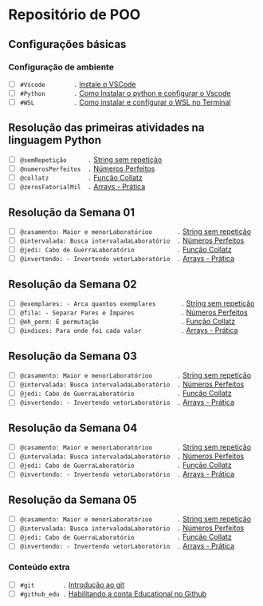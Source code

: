 # Repositório de POO

## Configurações básicas

### Configuração de ambiente<!-- +xp:0 -->
- [ ] `#Vscode        .` [Instale o VSCode](https://code.visualstudio.com/download)
- [ ] `#Python        .` [Como Instalar o python e configurar o Vscode](wiki/py/README.md)
- [ ] `#WSL           .` [Como instalar e configurar o WSL no Terminal](https://code.visualstudio.com/download)

## Resolução das primeiras atividades na linguagem Python
- [ ] `@semRepetição      .` [String sem repetição](python/sem_repeticao.md)
- [ ] `@numerosPerfeitos  .` [Números Perfeitos](python/numeros_perfeitos.md)
- [ ] `@collatz           .` [Função Collatz](python/collatz.md)
- [ ] `@zerosFatorialMil  .` [Arrays - Prática](python/zeros_fatorial_mil.md)
<!--
- [ ] `@validarCPF        .` [Arrays - Prática](typescript/arrays_pratica.md)
- [ ] `@ordernarLista     .` [Arrays - Prática](typescript/arrays_pratica.md) 
-->
## Resolução da Semana 01
- [ ] `@casamento: Maior e menorLaboratórioo       .` [String sem repetição](python/sem_repeticao.md)
- [ ] `@intervalada: Busca intervaladaLaboratório  .` [Números Perfeitos](python/numeros_perfeitos.md)
- [ ] `@jedi: Cabo de GuerraLaboratório            .` [Função Collatz](python/collatz.md)
- [ ] `@invertendo: - Invertendo vetorLaboratório  .` [Arrays - Prática](python/zeros_fatorial_mil.md)

## Resolução da Semana 02
- [ ] `@exemplares: - Arca quantos exemplares       .` [String sem repetição](python/sem_repeticao.md)
- [ ] `@fila: - Separar Pares e Ímpares             .` [Números Perfeitos](python/numeros_perfeitos.md)
- [ ] `@eh_perm: É permutação                       .` [Função Collatz](python/collatz.md)
- [ ] `@indices: Para onde foi cada valor           .` [Arrays - Prática](python/zeros_fatorial_mil.md)

## Resolução da Semana 03
- [ ] `@casamento: Maior e menorLaboratórioo       .` [String sem repetição](python/sem_repeticao.md)
- [ ] `@intervalada: Busca intervaladaLaboratório  .` [Números Perfeitos](python/numeros_perfeitos.md)
- [ ] `@jedi: Cabo de GuerraLaboratório            .` [Função Collatz](python/collatz.md)
- [ ] `@invertendo: - Invertendo vetorLaboratório  .` [Arrays - Prática](python/zeros_fatorial_mil.md)

## Resolução da Semana 04
- [ ] `@casamento: Maior e menorLaboratórioo       .` [String sem repetição](python/sem_repeticao.md)
- [ ] `@intervalada: Busca intervaladaLaboratório  .` [Números Perfeitos](python/numeros_perfeitos.md)
- [ ] `@jedi: Cabo de GuerraLaboratório            .` [Função Collatz](python/collatz.md)
- [ ] `@invertendo: - Invertendo vetorLaboratório  .` [Arrays - Prática](python/zeros_fatorial_mil.md)

## Resolução da Semana 05
- [ ] `@casamento: Maior e menorLaboratórioo       .` [String sem repetição](python/sem_repeticao.md)
- [ ] `@intervalada: Busca intervaladaLaboratório  .` [Números Perfeitos](python/numeros_perfeitos.md)
- [ ] `@jedi: Cabo de GuerraLaboratório            .` [Função Collatz](python/collatz.md)
- [ ] `@invertendo: - Invertendo vetorLaboratório  .` [Arrays - Prática](python/zeros_fatorial_mil.md)

### Conteúdo extra

- [ ] `#git        .` [Introdução ao git](wiki/git/README.md)
- [ ] `#github_edu .` [Habilitando a conta Educational no Github](wiki/git/github.md)
